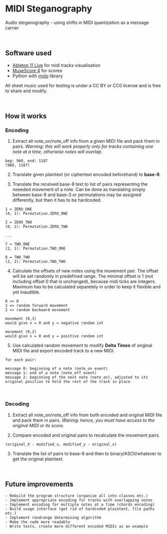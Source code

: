 # MIDI Steganography
Audio steganography - using shifts in MIDI quantization as a message carrier

<br />

## Software used
- [Ableton 11 Live](https://www.ableton.com) for midi tracks visualisation
- [MuseScore 4](https://musescore.org) for scores
- Python with [mido](https://pypi.org/project/mido/) library

All sheet music used for testing is under a CC BY or CC0 license and is free to share and modify.

<br />

## How it works
### Encoding
1. Extract all note_on/note_off info from a given MIDI file and pack them in pairs. *Warning: this will work properly only for tracks containing one note at a time, otherwise notes will overlap*.
   
```
beg: 960, end: 1187
(960, 1187)
```

2. Translate given plaintext (or ciphertext encoded beforehand) to **base-9**.
   
3. Translate the received base-9 text to list of pairs representing the neeeded movement of a note.
   Can be done as translating simply between base-9 and base-3 or permutations may be assigned differently, but then it has to be hardcoded.

```
1 = ZERO_ONE
(0, 1): Permutation.ZERO_ONE

2 = ZERO_TWO
(0, 2): Permutation.ZERO_TWO

...

7 = TWO_ONE
(2, 1): Permutation.TWO_ONE

8 = TWO_TWO
(2, 2): Permutation.TWO_TWO
```

4. Calculate the offsets of new notes using the movement pair. The offset will be set randomly in predefined range.
   The minimal offset is 1 (not including offset 0 that is unchanged), because midi ticks are integers. Maximum has to be calculated separetely in order to keep it flexible and yet inaudible.
   
```
0 => 0
1 => random forward movement
2 => random backward movement

movement (0,1)
would give x = 0 and y = negative random int

movement (0,2)
would give x = 0 and y = positive random int
```

5. Use calculated random movement to modify **Delta Times** of original MIDI file and export encoded track to a new MIDI.

```
for each pair:

message 0: beginning of a note (note_on event)
message 1: end of a note (note_off event)
message 2: beginning of the next note (note_on), adjusted to its original position to hold the rest of the track in place
```

<br />

### Decoding
1. Extract all note_on/note_off info from both encoded and original MIDI file and pack them in pairs.
   *Warinig: hence, you must have access to the original MIDI or its score.*

2. Compare encoded and original pairs to recalculate the movement pairs.

```
(original_X - modified_x, modified_y - original_x)
```
 
3. Translate the list of pairs to base-9 and then to binary/ASCII/whatever to get the original plaintext.

<br />

## Future improvements
```
- Rebuild the program structure (organise all into classes etc.)
- Implement appropriate encoding for tracks with overlapping notes
- Implement encoding for multiple notes at a time (chords encoding)
- Build usage interface (get rid of hardcoded plaintext, file paths etc.)
- Implement randrange determining algorithm
- Make the code more readable
- Write tests, create more different encoded MIDIs as an example
```


